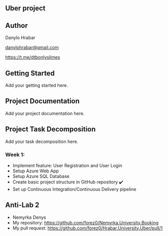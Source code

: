 ## Uber project

## Author
Danylo Hrabar

danylohrabar@gmail.com

https://t.me/dtbonlyslimes

## Getting Started
Add your getting started here.

## Project Documentation
Add your project documentation here.

## Project Task Decomposition
Add your task decomposition here.

### Week 1:
- Implement feature: User Registration and User Login
- Setup Azure Web App
- Setup Azure SQL Database
- Create basic project structure in GitHub repository ✔️
- Set up Continuous Integration/Continuous Delivery pipeline

## Anti-Lab 2
- Nemyrka Denys
- My repository: https://github.com/forez0/Nemyrka.University.Booking
- My pull request: https://github.com/forez0/Hrabar.University.Uber/pull/1
